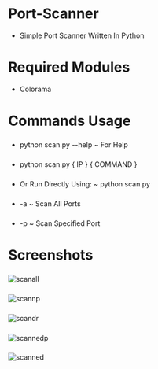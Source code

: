# Port-Scanner

* Simple Port Scanner Written In Python

# Required Modules

* Colorama

# Commands Usage
###
* python scan.py --help ~ For Help
###
* python scan.py { IP }  { COMMAND }
###
* Or Run Directly Using: ~  python scan.py
###
* -a  ~  Scan All Ports
###
* -p  ~  Scan Specified Port
###
# Screenshots
###

###
![scanall](https://user-images.githubusercontent.com/97388997/187901280-1a0ffcc0-000e-47d9-a14f-40c847c820c4.PNG)
###
![scannp](https://user-images.githubusercontent.com/97388997/187901300-41cceb9b-16d2-4a27-a571-040fd0035de3.PNG)
###
![scandr](https://user-images.githubusercontent.com/97388997/187903483-6378e393-ed11-4093-ab69-591be8a62a85.PNG)
###
![scannedp](https://user-images.githubusercontent.com/97388997/187901317-150efc14-2ae7-4770-b829-f4b7b157783d.PNG)
###
![scanned](https://user-images.githubusercontent.com/97388997/187901309-f89b5688-b6aa-434b-9e21-359a228d2e79.PNG)




